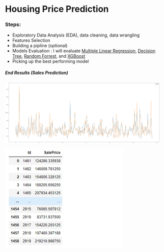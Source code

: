 # Housing Price Prediction

### Steps:
- Exploratory Data Analysis (EDA), data cleaning, data wrangling
- Features Selection 
- Building a pipline (optional)
- Models Evaluation : I will evaluate [Multiple Linear Regression](https://towardsdatascience.com/multiple-linear-regression-beginners-guide-5b602d716aa3), [Decision Tree](https://scikit-learn.org/stable/auto_examples/tree/plot_tree_regression.html), [Random Forrest](https://scikit-learn.org/stable/modules/generated/sklearn.ensemble.RandomForestClassifier.html), and [XGBoost](https://xgboost.readthedocs.io/en/latest/tutorials/model.html)
- Picking up the best performing model


##### End Results (Sales Prediction)

![images](images/graph.png)

![images](images/sales_preds.jpg)


